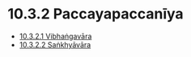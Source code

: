 # 10.3.2 Paccayapaccanīya

* [10.3.2.1 Vibhaṅgavāra](10.3.2/10.3.2.1.md)
* [10.3.2.2 Saṅkhyāvāra](10.3.2/10.3.2.2.md)
